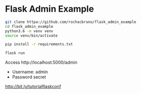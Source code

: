 
# Flask Admin Example

```bash
git clone httpa://github.com/rochacbruno/flask_admin_example
cd flask_admin_example
python3.6 -m venv venv
source venv/bin/activate

pip install -r requirements.txt

flask run
```

Access http://localhost:5000/admin

- Username: admin 
- Password secret

http://bit.ly/tutorialflaskconf 
